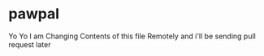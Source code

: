 # pawpal
Yo Yo I am Changing Contents of this file Remotely and i'll be sending pull request later

